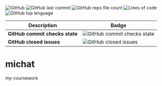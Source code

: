 <img alt="GitHub" src="https://img.shields.io/github/license/michigang1/michat"> <img alt="GitHub last commit" src="https://img.shields.io/github/last-commit/michigang1/michat"> <img alt="GitHub repo file count" src="https://img.shields.io/github/directory-file-count/michigang1/michat?color=00f24"> <img alt="Lines of code" src="https://img.shields.io/tokei/lines/github/michigang1/michat?color=00000"> <img alt="GitHub top language" src="https://img.shields.io/github/languages/top/michigang1/michat?color=%23b57edc%20">


| Description      | Badge |
| ----------- | ----------- |
| **GitHub commit checks state**      | <img alt="GitHub commit checks state" src="https://img.shields.io/github/checks-status/michigang1/michat/main?color=0000">      |
| **GitHub closed issues** |<img alt="GitHub closed issues" src="https://img.shields.io/github/issues-closed/michigang1/michat?color=0000">|
# michat
my-coursework

